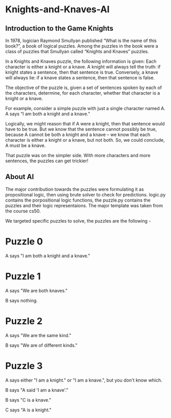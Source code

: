 # Knights-and-Knaves-AI

## Introduction to the Game Knights

In 1978, logician Raymond Smullyan published “What is the name of this book?”, a book of logical puzzles. Among the puzzles in the book were a class of puzzles that Smullyan called “Knights and Knaves” puzzles.

In a Knights and Knaves puzzle, the following information is given: Each character is either a knight or a knave. A knight will always tell the truth: if knight states a sentence, then that sentence is true. Conversely, a knave will always lie: if a knave states a sentence, then that sentence is false.

The objective of the puzzle is, given a set of sentences spoken by each of the characters, determine, for each character, whether that character is a knight or a knave.

For example, consider a simple puzzle with just a single character named A. A says “I am both a knight and a knave.”

Logically, we might reason that if A were a knight, then that sentence would have to be true. But we know that the sentence cannot possibly be true, because A cannot be both a knight and a knave – we know that each character is either a knight or a knave, but not both. So, we could conclude, A must be a knave.

That puzzle was on the simpler side. With more characters and more sentences, the puzzles can get trickier! 

## About AI

The major contribution towards the puzzles were formulating it as propositional logic, then using brute solver to check for predictions. logic.py contains the porpositional logic functions, the puzzle.py contains the puzzles and their logic representaions. The major template was taken from the course cs50.


We targeted specific puzzles to solve, the puzzles are the following - 

# Puzzle 0
A says "I am both a knight and a knave."

# Puzzle 1
A says "We are both knaves."

B says nothing.

# Puzzle 2
A says "We are the same kind."

B says "We are of different kinds."

# Puzzle 3
A says either "I am a knight." or "I am a knave.", but you don't know which.

B says "A said 'I am a knave'."

B says "C is a knave."

C says "A is a knight."
